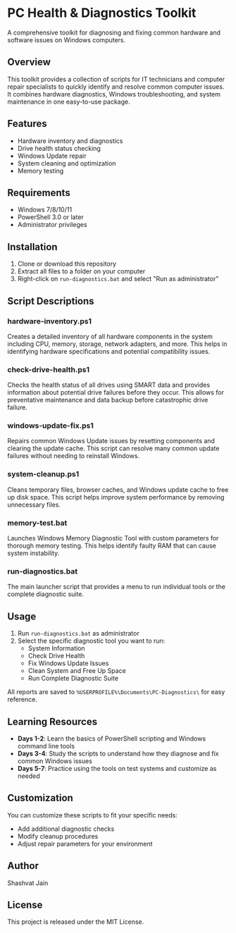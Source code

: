 

# PC Health & Diagnostics Toolkit

A comprehensive toolkit for diagnosing and fixing common hardware and software issues on Windows computers.

## Overview

This toolkit provides a collection of scripts for IT technicians and computer repair specialists to quickly identify and resolve common computer issues. It combines hardware diagnostics, Windows troubleshooting, and system maintenance in one easy-to-use package.

## Features

- Hardware inventory and diagnostics
- Drive health status checking
- Windows Update repair
- System cleaning and optimization
- Memory testing

## Requirements

- Windows 7/8/10/11
- PowerShell 3.0 or later
- Administrator privileges

## Installation

1. Clone or download this repository
2. Extract all files to a folder on your computer
3. Right-click on `run-diagnostics.bat` and select "Run as administrator"

## Script Descriptions

### hardware-inventory.ps1
Creates a detailed inventory of all hardware components in the system including CPU, memory, storage, network adapters, and more. This helps in identifying hardware specifications and potential compatibility issues.

### check-drive-health.ps1
Checks the health status of all drives using SMART data and provides information about potential drive failures before they occur. This allows for preventative maintenance and data backup before catastrophic drive failure.

### windows-update-fix.ps1
Repairs common Windows Update issues by resetting components and clearing the update cache. This script can resolve many common update failures without needing to reinstall Windows.

### system-cleanup.ps1
Cleans temporary files, browser caches, and Windows update cache to free up disk space. This script helps improve system performance by removing unnecessary files.

### memory-test.bat
Launches Windows Memory Diagnostic Tool with custom parameters for thorough memory testing. This helps identify faulty RAM that can cause system instability.

### run-diagnostics.bat
The main launcher script that provides a menu to run individual tools or the complete diagnostic suite.

## Usage

1. Run `run-diagnostics.bat` as administrator
2. Select the specific diagnostic tool you want to run:
   - System Information
   - Check Drive Health
   - Fix Windows Update Issues
   - Clean System and Free Up Space
   - Run Complete Diagnostic Suite

All reports are saved to `%USERPROFILE%\Documents\PC-Diagnostics\` for easy reference.

## Learning Resources

- **Days 1-2**: Learn the basics of PowerShell scripting and Windows command line tools
- **Days 3-4**: Study the scripts to understand how they diagnose and fix common Windows issues
- **Days 5-7**: Practice using the tools on test systems and customize as needed

## Customization

You can customize these scripts to fit your specific needs:
- Add additional diagnostic checks
- Modify cleanup procedures
- Adjust repair parameters for your environment

## Author

Shashvat Jain

## License

This project is released under the MIT License.
